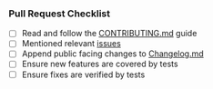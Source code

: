 ### Pull Request Checklist

- [ ] Read and follow the [CONTRIBUTING.md](https://github.com/matthew-brett/delocate/blob/main/CONTRIBUTING.md) guide
- [ ] Mentioned relevant [issues](https://github.com/matthew-brett/delocate/issues)
- [ ] Append public facing changes to [Changelog.md](https://github.com/matthew-brett/delocate/blob/main/Changelog.md)
- [ ] Ensure new features are covered by tests
- [ ] Ensure fixes are verified by tests
